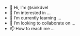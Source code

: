 - 👋 Hi, I’m @sinkdvel
- 👀 I’m interested in ...
- 🌱 I’m currently learning ...
- 💞️ I’m looking to collaborate on ...
- 📫 How to reach me ...

<!---
sinkdvel/sinkdvel is a ✨ special ✨ repository because its `README.md` (this file) appears on your GitHub profile.
You can click the Preview link to take a look at your changes.
--->
